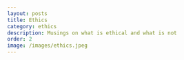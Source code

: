 ```yaml
---
layout: posts
title: Ethics
category: ethics
description: Musings on what is ethical and what is not
order: 2
image: /images/ethics.jpeg
---
```



